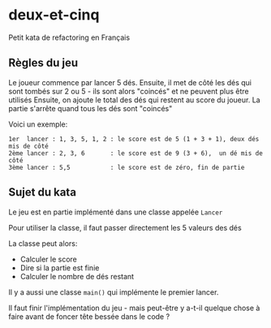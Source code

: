 # deux-et-cinq

Petit kata de refactoring en Français

## Règles du jeu

Le joueur commence par lancer 5 dés. Ensuite, il met de côté les
dés qui sont tombés sur 2 ou 5 - ils sont alors "coincés" et ne peuvent
plus être utilisés Ensuite, on ajoute le total des dés qui restent au
score du joueur. La partie s'arrête quand tous les dés sont "coincés"

Voici un exemple:

```
1er  lancer : 1, 3, 5, 1, 2 : le score est de 5 (1 + 3 + 1), deux dés mis de côté
2ème lancer : 2, 3, 6       : le score est de 9 (3 + 6),  un dé mis de côté
3ème lancer : 5,5           : le score est de zéro, fin de partie
```

## Sujet du kata

Le jeu est en partie implémenté dans une classe appelée `Lancer`

Pour utiliser la classe, il faut passer directement les 5 valeurs des dés

La classe peut alors:

* Calculer le score
* Dire si la partie est finie
* Calculer le nombre de dés restant

Il y a aussi une classe `main()` qui implémente le premier lancer.

Il faut finir l'implémentation du jeu - mais peut-être y a-t-il
quelque chose à faire avant de foncer tête bessée dans le code ?
